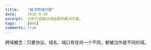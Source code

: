 ```yaml
---
title:    "解决跨域问题"
date:     2016-9-18
excerpt:  分析介绍移动端适配的解决方案。
tags:     [Web]
comments: true
---
```


跨域概念：只要协议、域名、端口有任何一个不同，都被当作是不同的域。